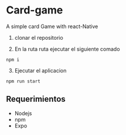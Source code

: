 # Card-game
A simple card Game with react-Native

1. clonar el repositorio

2. En la ruta ruta ejecutar el siguiente comado
```
npm i
```

3. Ejecutar el aplicacion
```
npm run start
```

## Requerimientos
- Nodejs
- npm
- Expo

